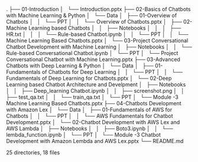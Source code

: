 .
├── 01-Introduction
│   └── Introduction.pptx
├── 02-Basics of Chatbots with Machine Learning & Python
│   └── Data
│       ├── 01-Overview of Chatbots
│       │   └── PPT
│       │       └── Overview of Chatbots.pptx
│       ├── 02-Machine Learning based Chatbots
│       │   ├── Notebooks
│       │   │   ├── HR.txt
│       │   │   └── Rule-based Chatbot.ipynb
│       │   └── PPT
│       │       └── Machine Learning Based Chatbots.pptx
│       └── 03-Project Conversational Chatbot Development with Machine Learning
│           ├── Notebooks
│           │   └── Rule-based Conversational Chatbot.ipynb
│           └── PPT
│               └── Project Conversational Chatbot with Machine Learning.pptx
├── 03-Advanced Chatbots with Deep Learning & Python
│   └── Data
│       ├── 01-Fundamentals of Chatbots for Deep Learning
│       │   └── PPT
│       │       └── Fundamentals of Deep Learning for Chatbots.pptx
│       └── 02-Deep Learning based Chatbot Architecture and Develpment
│           ├── Notebooks
│           │   ├── Deep_learning Chatbot.ipynb
│           │   ├── screenshot.png
│           │   ├── test_qa.txt
│           │   └── train_qa.txt
│           └── PPT
│               └── Module -3 Machine Learning Based Chatbots.pptx
├── 04-Chatbots Development with Amazon Lex
│   └── Data
│       ├── 01-Fundamentals of AWS for Chatbots
│       │   └── PPT
│       │       └── AWS Fundamentals for Chatbot Development.pptx
│       └── 02-Chatbot Development with AWS Lex and AWS Lambda
│           ├── Notebooks
│           │   ├── Boto3.ipynb
│           │   └── lembda_function.ipynb
│           └── PPT
│               └── Module -3 Chatbot Development with Amazon Lembda and AWS Lex.pptx
└── README.md

25 directories, 18 files
